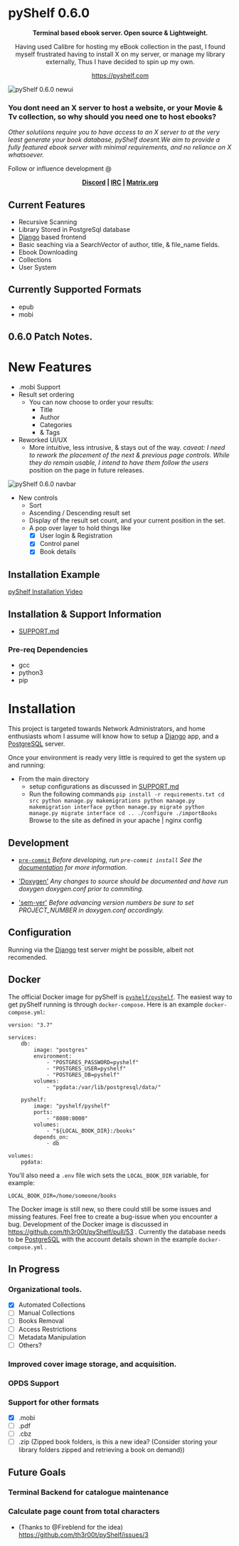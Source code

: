 # pyShelf 0.6.0

<p align="center"><b>Terminal based ebook server. Open source & Lightweight.</b></p>
<p align="center">Having used Calibre for hosting my eBook collection in the past, I found myself frustrated having to install X on my server, or manage my library externally, Thus I have decided to spin up my own.</p>
<p align="center"><a href="https://pyshelf.com">https://pyshelf.com</a></p>

![pyShelf 0.6.0 newui](https://github.com/th3r00t/pyShelf/raw/development/src/interface/static/img/pyShelf_frontend_0_2_0.png)


### You dont need an X server to host a website, or your Movie & Tv collection, so why should you need one to host ebooks?

_Other solutiions require you to have access to an X server to at the very least generate your book database, pyShelf doesnt.We aim to provide a fully featured ebook server with minimal requirements, and no reliance on X whatsoever._

Follow or influence development @ <p align="center"><b>
    <a href="https://discord.gg/H9TbNJS">Discord</a>
    | <a href="https://webchat.freenode.net/#pyshelf">IRC</a>
    | <a href="https://app.element.io/#/room/#irc_#pyshelf:pyshelf.com">Matrix.org</a>
</b></p>

## Current Features

* Recursive Scanning
* Library Stored in PostgreSql database
* [Django](https://www.djangoproject.com/) based frontend
* Basic seaching via a SearchVector of author, title, & file_name fields.
* Ebook Downloading
* Collections
* User System

## Currently Supported Formats

* epub
* mobi

## 0.6.0 Patch Notes.

# New Features

* .mobi Support 
* Result set ordering
    * You can now choose to order your results:
        * Title
        * Author
        * Categories
        * & Tags
* Reworked UI/UX
    * More intuitive, less intrusive, & stays out of the way. <i>caveat: I need to rework the placement of the next & previous page controls. While they do remain usable, I intend to have them follow the users</i>
        position on the page in future releases.

![pyShelf 0.6.0 navbar](https://github.com/th3r00t/pyShelf/raw/development/src/interface/static/img/navbar.png)

* New controls
    * Sort
    * Ascending / Descending result set
    * Display of the result set count, and your current position in the set.
    * A pop over layer to hold things like
        * [x] User login & Registration
        * [x] Control panel
        * [x] Book details

## Installation Example

<a href="https://vimeo.com/382292764" target="_blank">pyShelf Installation Video</a>

## Installation & Support Information

* [SUPPORT.md](https://github.com/th3r00t/pyShelf/blob/development/.github/SUPPORT.md)

### Pre-req Dependencies

* gcc
* python3
* pip

# Installation

This project is targeted towards Network Administrators, and home enthusiasts whom I assume will know how to setup a [Django](https://www.djangoproject.com/) app, and a
[PostgreSQL](https://www.postgresql.org/) server.

Once your environment is ready very little is required to get the system up and running:
* From the main directory
    * setup configurations as discussed in [SUPPORT.md](https://github.com/th3r00t/pyShelf/blob/development/.github/SUPPORT.md)
    * Run the following commands
`
pip install -r requirements.txt
cd src
python manage.py makemigrations
python manage.py makemigration interface
python manage.py migrate
python manage.py migrate interface
cd ..
./configure
./importBooks
`
Browse to the site as defined in your apache | nginx config

## Development

* [`pre-commit`](https://pre-commit.com/)
_Before developing, run `pre-commit install` See the [documentation](https://pre-commit.com/) for more information._

* ['Doxygen'](http://www.doxygen.nl/)
_Any changes to source should be documented and have run doxygen doxygen.conf prior to commiting._

* ['sem-ver'](https://semver.org)
_Before advancing version numbers be sure to set PROJECT_NUMBER in doxygen.conf accordingly._

## Configuration

Running via the [Django](https://www.djangoproject.com/) test server might be possible, albeit not recomended.

## Docker

The official Docker image for pyShelf is [`pyshelf/pyshelf`](https://hub.docker.com/r/pyshelf/pyshelf). The easiest way to get pyShelf running is through `docker-compose`. Here is an example `docker-compose.yml`:

```
version: "3.7"

services:
    db:
        image: "postgres"
        environment:
            - "POSTGRES_PASSWORD=pyshelf"
            - "POSTGRES_USER=pyshelf"
            - "POSTGRES_DB=pyshelf"
        volumes:
            - "pgdata:/var/lib/postgresql/data/"

    pyshelf:
        image: "pyshelf/pyshelf"
        ports: 
            - "8080:8000"
        volumes:
            - "${LOCAL_BOOK_DIR}:/books"
        depends_on:
            - db

volumes:
    pgdata:
```

You'll also need a `.env` file wich sets the `LOCAL_BOOK_DIR` variable, for example:

```
LOCAL_BOOK_DIR=/home/someone/books
```

The Docker image is still new, so there could still be some issues and missing features. Feel free to create a bug-issue when you encounter a bug. Development of the Docker image is discussed in https://github.com/th3r00t/pyShelf/pull/53 . Currently the database needs to be [PostgreSQL](https://www.postgresql.org/) with the account details shown in the example `docker-compose.yml` .

## In Progress

### Organizational tools.

- [x] Automated Collections
- [ ] Manual Collections
- [ ] Books Removal
- [ ] Access Restrictions
- [ ] Metadata Manipulation
- [ ] Others?

### Improved cover image storage, and acquisition.

### OPDS Support

### Support for other formats

- [x] .mobi
- [ ] .pdf
- [ ] .cbz
- [ ] .zip (Zipped book folders, is this a new idea? (Consider storing your library folders zipped and retrieving a book on demand))

## Future Goals

### Terminal Backend for catalogue maintenance

### Calculate page count from total characters

  * (Thanks to @Fireblend for the idea) https://github.com/th3r00t/pyShelf/issues/3
